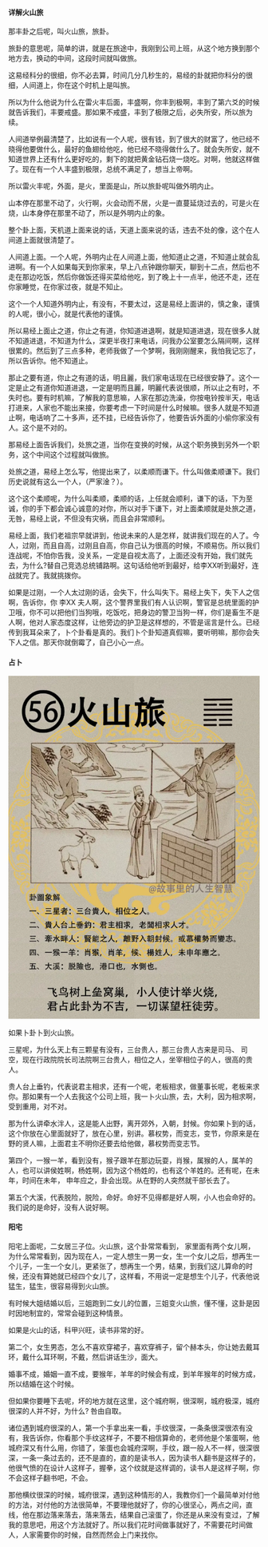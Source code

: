#### 详解火山旅

那丰卦之后呢，叫火山旅，旅卦。

旅卦的意思呢，简单的讲，就是在旅途中，我刚到公司上班，从这个地方换到那个地方去，换动的中间，这段时间就叫做旅。

这易经科分的很细，你不必去算，时间几分几秒生的，易经的卦就把你科分的很细，人间道上，你在这个时机上是叫旅。

所以为什么他说为什么在雷火丰后面，丰盛啊，你丰到极啊，丰到了第六爻的时候就告诉我们，丰要戒盛。那如果不戒盛，丰到了极限之后，必失所安，所以旅为续。

人间道举例最清楚了，比如说有一个人呢，很有钱，到了很大的财富了，他已经不晓得他要做什么，最好的鱼翅给他吃，他已经不晓得做什么了。就会失所安，就不知道世界上还有什么更好吃的，剩下的就把黄金钻石烧一烧吃。对啊，他就这样做了。现在有一个人丰盛到极限，总统不满足了，想当上帝啊。

所以雷火丰呢，外面，是火，里面是山，所以旅卦呢叫做外明内止。

山本停在那里不动了，火行啊，火会动而不居，火是一直蔓延烧过去的，可是火在烧，山本身停在那里不动了，所以是外明内止的象。

整个卦上面，天机道上面来说的话，天道上面来说的话，违去不处的像，这个在人间道上面就很清楚了。

人间道上面。一个人呢，外明内止在人间道上面，他知道止之道，不知道止就会乱进啊。有一个人如果每天到你家来，早上八点钟跟你聊天，聊到十二点，然后也不走在那边吃饭，然后你做饭还得买菜给他吃，到了晚上十一点半，他还不走，还在你家睡觉，在你家过夜，就是不知止。

这个一个人知道外明内止，有没有，不要太过，这是易经上面讲的，慎之象，谨慎的人呢，很小心，就是代表他的谨慎。

所以易经上面止之道，你止之有道，你知道进退啊，就是知道进退，现在很多人就不知道进退，不知道为什么，深更半夜打来电话，问我办公室要怎么隔间啊，这样很累的。然后到了三点多种，老师我做了一个梦啊，我刚刚醒来，我怕我记忘了，所以告诉你。他不知道止。

那止之要有道，你止之有道的话，明且麗，我们家电话现在已经很安静了。这个一定是止之有道你知道进退，一定是明而且麗，明麗代表说很顺，所以止之有时，不失时也。要有时机嘛，了解我的意思嘛，人家在那边洗澡，你按电铃按半天，电话打进来，人家也不能出来接，你要考虑一下时间是什么时候嘛。很多人就是不知道止啊，电话响了二十多声，还不挂，已经告诉你了，他要告诉外面的小偷你家没有人。这个是不对的。

那易经上面告诉我们，处旅之道，当你在变换的时候，从这个职务换到另外一个职务，这个中间这个过程就叫做旅。

处旅之道，易经上怎么写，他提出来了，以柔顺而谦下。什么叫做柔顺谦下。我们历史说就有这么一个人，（严家淦？）。

这个这个柔顺呢，为什么叫柔顺，柔顺的话，上任就会顺利，谦下的话，下为至诚，你的手下都会诚心诚意的对你，所以对手下谦下，对上面柔顺就是处旅之道，无咎，易经上说，不但没有灾祸，而且会非常顺利。

易经上面，我们老祖宗早就讲到，他说未来的人是怎样，就讲我们现在的人了。今人，过刚，而且自高，过刚且自高，你自己认为很高的时候，不顺易伤。所以我们连战呢，不怕你告我，没关系，一定是自视太高了，上面还没有开始，我们就先去，为什么?替自己竞选总统铺路啊。这句话给他听到最好，给李XX听到最好，连战就完了。我就挑拨你。

如果是过刚，一个人太过刚的话，会失下，什么叫失下。易经上失下，失下人之信啊，告诉你，你 李XX 夫人啊，这个警界里我们有人认识啊，警官是总统里面的护卫哦，你不可以把他们当狗哦，吃饭吃，把身边的警卫当狗一样，你们是畜生不是人啊，他对人家态度这样，让他旁边的护卫是这样想的，不管是谣言是什么。已经传到我耳朵来了，卜个卦看是真的。我们卜个卦知道真假嘛，要听明嘛，那你会失下人之信。那天你就倒霉了，自己小心一点。

#### 占卜

![图片](../img/火山旅.png)

如果卜卦卜到火山旅。

三星呢，为什么天上有三颗星有没有，三台贵人，那三台贵人古来是司马、 司空，现在行政院院长司法院啊三台贵人，相位之人，坐宰相位子的人，很高的贵人。

贵人台上垂钓，代表说君主相求，还有一个呢，老板相求，做董事长呢，老板来求你。那如果有一个人去我这个公司上班，我一卜火山旅，去，大利，因为相求啊，受到重用，对不对。

那为什么讲牵水泮人，这是能人出野，离开郊外，入朝，封候。你如果卜到的话，这个你放在心里面就好了，放在心里，别讲。慕权势，而变志，变节，你原来是在野的贤人嘛，上面君主不明你还要去给他做，慕权势而变志节。

第四个，一猴一羊，看到没有，猴子跟羊在那边玩耍，肖猴，属猴的人，属羊的人，也可以讲侯姓啊，杨姓啊，因为这个杨姓的，也有这个羊姓的。还有呢，在未年，时间在未年， 申年应之，卦会出现。从在野的人突然就干部长去了。

第五个大溪，代表脱险，脱险，命好。命好不见得都是好人啊，小人也会命好的。我们说的是命好，没有人说好啊。

#### 阳宅

阳宅上面呢，二女居三子位。火山旅，这个卦常常看到， 家里面有两个女儿啊，为什么常常看到，因为现在人，一定人想生一男一女，生一个女儿之后，想再生一个儿子，一生一个女儿，更紧张了，想再生一个男，结果，到我们这儿算命的时候，还没有算她就已经四个女儿了，这样看，不用说一定是想生个儿子，代表他说猛生，猛生，很容易得到火山旅。

有时候大姐结婚以后，三姐跑到二女儿的位置，三姐变火山旅，懂不懂，这卦是因时因地制宜的，常常会碰到这种情景。

如果是火山的话，科甲兴旺，读书非常的好。

第二个，女生男态，怎么不喜欢穿裙子，喜欢穿裤子，留个赫本头，你让她去戴耳环，戴什么耳环啊，不戴，然后讲话生沙，面大。

婚事不成，婚姻一直不成，要猴年，羊年的时候会有成，到羊年猴年的时候方成，所以结婚在这个时候。

但如果你要睡下去呢，坏的地方就在这里，这个城府啊，很深啊，城府极深，城府很深的人并不好，为什么? 咎由自取。

诸位遇到城府很深的人，第一个手拿出来一看，手纹很深，一条条很深很浓有没有，我告诉你，你看那个手纹这样子，不要不相信算命的，老师他是个笨蛋啊，他城府深又有什么用，你错了，笨蛋也会城府深啊，手纹，跟一般人不一样，很深很深，一条一条过去的，还不是直的，直的是读书人，因为读书人翻书是这样子的，他很气愤的在设计人这样子，握拳，这个纹就是这样调的，读书人是这样子啊，你不会这样子翻书吧，不会。

那他横纹很深的时候，城府很深，遇到这种情形的人，我教你们一个最简单对付他的方法，对付他的方法很简单，不要理他就好了，你的心很坚心，两点之间，直线，他在那边落来落去，落来落去，结果自己滚蛋了，你还是从来没有变过，了解我的意思吧，用这个方法就好了。所以我们花时间做事就好了，不需要花时间做人，人家需要你的时候，自然而然会上门来找你。